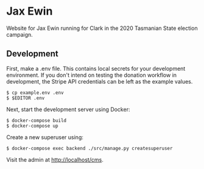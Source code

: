 # Jax Ewin

Website for Jax Ewin running for Clark in the 2020 Tasmanian State election campaign.

## Development

First, make a .env file. This contains local secrets for your development environment.
If you don't intend on testing the donation workflow in development,
the Stripe API credentials can be left as the example values.

```shell
$ cp example.env .env
$ $EDITOR .env
```

Next, start the development server using Docker:


```shell
$ docker-compose build
$ docker-compose up
```

Create a new superuser using:

```shell
$ docker-compose exec backend ./src/manage.py createsuperuser
```

Visit the admin at <http://localhost/cms>.
